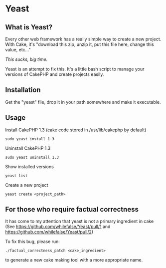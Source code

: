 Yeast
=====

What is Yeast?
---

Every other web framework has a really simple way to create a new project. 
With Cake, it's "download this zip, unzip it, put this file here, change this value, etc..."

*This sucks, big time.*

Yeast is an attempt to fix this. It's a little bash script to manage your versions
of CakePHP and create projects easily.

Installation
----
Get the "yeast" file, drop it in your path somewhere and make it executable.


Usage
---

Install CakePHP 1.3 (cake code stored in /usr/lib/cakephp by default)

    sudo yeast install 1.3

Uninstall CakePHP 1.3

    sudo yeast uninstall 1.3

Show installed versions

    yeast list

Create a new project

    yeast create <project_path>


For those who require factual correctness
---
It has come to my attention that yeast is not a primary ingredient in cake (See https://github.com/whilefalse/Yeast/pull/1 and https://github.com/whilefalse/Yeast/pull/2)

To fix this bug, please run:

    ./factual_correctness_patch <cake_ingredient>

to generate a new cake making tool with a more appropriate name.
